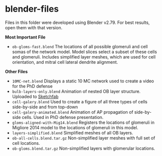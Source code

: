 
# blender-files

Files in this folder were developed using Blender v2.79. For best results, open them with that version.

**Most Important File**
 - `ob-gloms-fast.blend` The locations of all possible glomeruli and cell somas of the network model. 
 Model slices select a subset of these cells and glomeruli. Includes simplified layer meshes, which are
 used for cell orientation, and mitral cell lateral dendrite alignment.

**Other Files**
 - `10MC-net.blend` Displays a static 10 MC network used to create a video for the PhD defense
 - `bulb-layers-only.blend` Animation of nested OB layer structure. Uploaded to [Sketchfab](https://skfb.ly/6NpHL)
 - `cell-galery.blend` Used to create a figure of all three types of cells side-by-side and from top-down
 - `cell-galery-animated.blend` Animation of AP propagation of side-by-side cells. Used in PhD defense presentation. 
 - `gloms-aligned-with-Mig14.blend` Registers the locations of glomeruli in Migliore 2014 model to the locations of glomeruli in this model.
 - `layers-simplified.blend` Simplified meshes of all OB layers. 
 - `ob-all-cells.blend.tar.gz` Non-simplified layer meshes with full set of cell locations.
 - `ob-gloms.blend.tar.gz` Non-simplified layers with glomerular locations.